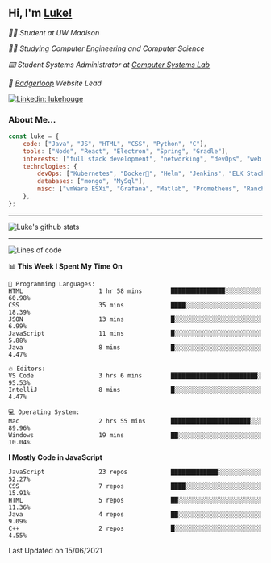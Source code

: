 <h2> Hi, I'm <a href="https://www.lukehouge.com">Luke!</a></h2>

<p><em>👨‍🎓 Student at UW Madison</em></p>
<p><em>🧑‍💻 Studying Computer Engineering and Computer Science</em></p>
<p><em>⌨️ Student Systems Administrator at <a href="https://csl.cs.wisc.edu/">Computer Systems Lab</a></em></p>
<p><em>🚆  <a href="https://badgerloop.com">Badgerloop</a> Website Lead</em></p>


[![Linkedin: lukehouge](https://img.shields.io/badge/-lukehouge-blue?style=flat-square&logo=Linkedin&logoColor=white&link=https://www.linkedin.com/in/lukehouge/)](https://www.linkedin.com/in/lukehouge/)

### About Me...  

```javascript
const luke = {
    code: ["Java", "JS", "HTML", "CSS", "Python", "C"],
    tools: ["Node", "React", "Electron", "Spring", "Gradle"],
    interests: ["full stack development", "networking", "devOps", "web dev", "photography"],
    technologies: {
        devOps: ["Kubernetes", "Docker🐳", "Helm", "Jenkins", "ELK Stack"],
        databases: ["mongo", "MySql"],
        misc: ["vmWare ESXi", "Grafana", "Matlab", "Prometheus", "Rancher", "Cisco"]
    },
};
```
---

![Luke's github stats](https://github-readme-stats.vercel.app/api?username=lukehouge&show_icons=true&theme=dracula)

---

<!--START_SECTION:waka-->
![Lines of code](https://img.shields.io/badge/From%20Hello%20World%20I%27ve%20Written-1.3%20million%20lines%20of%20code-blue)

📊 **This Week I Spent My Time On** 

```text
💬 Programming Languages: 
HTML                     1 hr 58 mins        ███████████████░░░░░░░░░░   60.98% 
CSS                      35 mins             ████░░░░░░░░░░░░░░░░░░░░░   18.39% 
JSON                     13 mins             █░░░░░░░░░░░░░░░░░░░░░░░░   6.99% 
JavaScript               11 mins             █░░░░░░░░░░░░░░░░░░░░░░░░   5.88% 
Java                     8 mins              █░░░░░░░░░░░░░░░░░░░░░░░░   4.47%

🔥 Editors: 
VS Code                  3 hrs 6 mins        ████████████████████████░   95.53% 
IntelliJ                 8 mins              █░░░░░░░░░░░░░░░░░░░░░░░░   4.47%

💻 Operating System: 
Mac                      2 hrs 55 mins       ██████████████████████░░░   89.96% 
Windows                  19 mins             ██░░░░░░░░░░░░░░░░░░░░░░░   10.04%

```

**I Mostly Code in JavaScript** 

```text
JavaScript               23 repos            █████████████░░░░░░░░░░░░   52.27% 
CSS                      7 repos             ████░░░░░░░░░░░░░░░░░░░░░   15.91% 
HTML                     5 repos             ██░░░░░░░░░░░░░░░░░░░░░░░   11.36% 
Java                     4 repos             ██░░░░░░░░░░░░░░░░░░░░░░░   9.09% 
C++                      2 repos             █░░░░░░░░░░░░░░░░░░░░░░░░   4.55%

```



 Last Updated on 15/06/2021
<!--END_SECTION:waka-->
